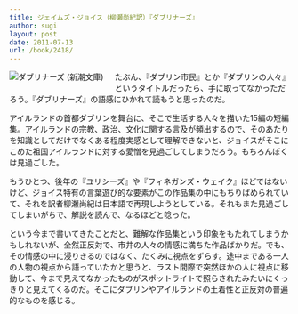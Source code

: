 ```yaml
---
title: ジェイムズ・ジョイス（柳瀬尚紀訳）『ダブリナーズ』
author: sugi
layout: post
date: 2011-07-13
url: /book/2418/
---
```

<a href="http://www.amazon.co.jp/exec/obidos/ASIN/410209203X/chezsugi-22/ref=nosim/" name="amazletlink" target="_blank"><img src="http://i1.wp.com/ecx.images-amazon.com/images/I/51quK1SrP2L._SL160_.jpg?w=660" alt="ダブリナーズ (新潮文庫)" class="alignleft" style="float: left; margin: 0 20px 20px 0;" data-recalc-dims="1" /></a>

たぶん、『ダブリン市民』とか『ダブリンの人々』というタイトルだったら、手に取ってなかっただろう。『ダブリナーズ』の語感にひかれて読もうと思ったのだ。

アイルランドの首都ダブリンを舞台に、そこで生活する人々を描いた15編の短編集。アイルランドの宗教、政治、文化に関する言及が頻出するので、そのあたりを知識としてだけでなくある程度実感として理解できないと、ジョイスがそこにこめた祖国アイルランドに対する愛憎を見過ごしてしまうだろう。もちろんぼくは見過ごした。

もうひとつ、後年の『ユリシーズ』や『フィネガンズ・ウェイク』ほどではないけど、ジョイス特有の言葉遊び的な要素がこの作品集の中にもちりばめられていて、それを訳者柳瀬尚紀は日本語で再現しようとしている。それもまた見過ごしてしまいがちで、解説を読んで、なるほどと唸った。

という今まで書いてきたことだと、難解な作品集という印象をもたれてしまうかもしれないが、全然正反対で、市井の人々の情感に満ちた作品ばかりだ。でも、その情感の中に浸りきるのではなく、たくみに視点をずらす。途中まである一人の人物の視点から語っていたかと思うと、ラスト間際で突然ほかの人に視点に移動して、今まで見えてなかったものがスポットライトで照らされたみたいにくっきりと見えてくるのだ。そこにダブリンやアイルランドの土着性と正反対の普遍的なものを感じる。

